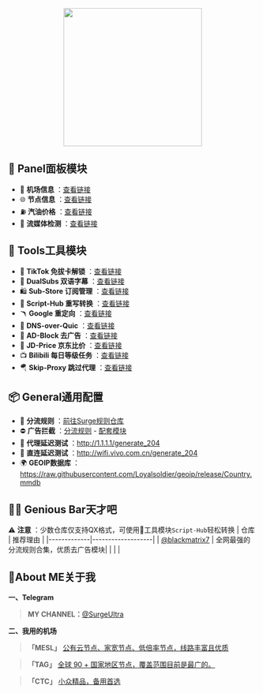 <div align="center">
 <img src="https://raw.githubusercontent.com/cc63/Surge/main/Module.PNG" width="280">
</div>

## 📖 Panel面板模块

- 🛫 **机场信息** ：[查看链接](https://github.com/cc63/Surge/tree/main/Module/Panel/Sub-info)
- 🌐 **节点信息** ：[查看链接](https://github.com/cc63/Surge/tree/main/Module/Panel/IP-info)
- ⛽ **汽油价格** ：[查看链接](https://github.com/cc63/Surge/tree/main/Module/Panel/QiYou)
- 🎥 **流媒体检测** ：[查看链接](https://github.com/cc63/Surge/tree/main/Module/Panel/Stream)


## 🔧 Tools工具模块

- 🎵 **TikTok 免拔卡解锁** ：[查看链接](https://github.com/Semporia/TikTok-Unlock)
- 🍟 **DualSubs 双语字幕** ：[查看链接](https://github.com/DualSubs/Universal)
- 🛍️ **Sub-Store 订阅管理** ：[查看链接](https://github.com/sub-store-org/Sub-Store)
- 📝 **Script-Hub 重写转换** ：[查看链接](https://github.com/Script-Hub-Org/Script-Hub)
- 🪃 **Google 重定向** ：[查看链接](https://raw.githubusercontent.com/cc63/Surge/main/Module/Spec/Google_Rewrite.sgmodule)
- 🔐 **DNS-over-Quic** ：[查看链接](https://raw.githubusercontent.com/cc63/Surge/main/Module/Spec/DNS-Quic.sgmodule)
- 🚫 **AD-Block 去广告** ：[查看链接](https://raw.githubusercontent.com/blackmatrix7/ios_rule_script/master/rewrite/Surge/Advertising/Advertising_Mock.sgmodule)
- 🛒 **JD-Price 京东比价** ：[查看链接](https://raw.githubusercontent.com/githubdulong/Script/master/jd_price2.sgmodule)
- 📺 **Bilibili 每日等级任务** ：[查看链接](https://raw.githubusercontent.com/ClydeTime/BiliBili/main/modules/BiliBiliDailyBonus.sgmodule)
- 🪂 **Skip-Proxy 跳过代理** ：[查看链接](https://raw.githubusercontent.com/mieqq/mieqq/master/skip-proxy-lists.sgmodule)

## 📦 General通用配置
-  🚥 **分流规则** ：[前往Surge规则仓库](https://github.com/blackmatrix7/ios_rule_script/tree/master/rule/Surge)
-  ⛔ **广告拦截** ：[分流规则](https://raw.githubusercontent.com/blackmatrix7/ios_rule_script/master/rule/Surge/Advertising/Advertising_All_No_Resolve.list) - [配套模块](https://raw.githubusercontent.com/blackmatrix7/ios_rule_script/master/rule/Surge/Advertising/Advertising_MITM.sgmodule)
-  🛜 **代理延迟测试** ：http://1.1.1.1/generate_204
-  🛜 **直连延迟测试** ：http://wifi.vivo.com.cn/generate_204
-  🌍 **GEOIP数据库** ：https://raw.githubusercontent.com/Loyalsoldier/geoip/release/Country.mmdb

## 🧑‍💻 Genious Bar天才吧
⚠️ **注意** ：少数仓库仅支持QX格式，可使用🔧工具模块`Script-Hub`轻松转换
| 仓库         |  推荐理由          |
|-------------|-------------------|
| [@blackmatrix7](https://github.com/blackmatrix7/ios_rule_script/tree/master)  | 全网最强的分流规则合集，优质去广告模块|
|  |   |



## 🤖About ME关于我
**一、Telegram** 

> **MY CHANNEL：**[@SurgeUltra](https://t.me/SurgeUltra)

**二、我用的机场**

> **「MESL」** [公有云节点、家宽节点、低倍率节点，线路丰富且优质](https://in.mesl.cloud/#/register?code=YiKXC8T0)

>  **「TAG」** [全球 90 + 国家地区节点，覆盖范围目前是最广的。](https://tagss03.pro/#/auth/xfm2jXlF)

>  **「CTC」** [小众精品，备用首选](https://www.jinglongyu.com/#/register?code=NhhJLvBB)

